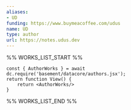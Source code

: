 ```yaml
---
aliases:
- UD
funding: https://www.buymeacoffee.com/udus
name: UD
type: author
url: https://notes.udus.dev
---
```



%% WORKS_LIST_START %%

```datacorejsx
const { AuthorWorks } = await dc.require('basement/datacore/authors.jsx');
return function View() {
    return <AuthorWorks/>
}
```
%% WORKS_LIST_END %%